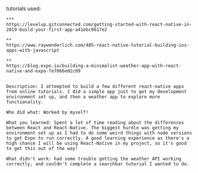 tutorials used: 

	*** 
	https://levelup.gitconnected.com/getting-started-with-react-native-in-2019-build-your-first-app-a41ebc0617e2

	**
	https://www.raywenderlich.com/485-react-native-tutorial-building-ios-apps-with-javascript

	**
	https://blog.expo.io/building-a-minimalist-weather-app-with-react-native-and-expo-fe7066e02c09


	Description: I attempted to build a few different react-native apps from online tutorials. I did a simple app just to get my development environment set up, and then a weather app to explore more functionality.

	Who did what: Worked by myself!

	What you learned: Spent a lot of time reading about the differences between React and React-Native. The biggest hurdle was getting my environment set up as I had to do some weird things with node versions to get Expo to run correctly. A good learning experience as there's a high chance I will be using React-Native in my project, so it's good to get this out of the way!

	What didn't work: had some trouble getting the weather API working correctly, and couldn't complete a searchbar tutorial I wanted to do.
	




	


